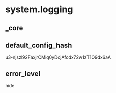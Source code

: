 # system.logging

## _core

## default_config_hash
u3-njszl92FaxjrCMiq0yDcjAfcdx72w1zT1O9dx6aA

## error_level
hide
